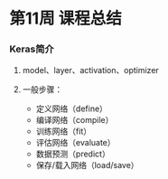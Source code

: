# 第11周 课程总结 

### Keras简介

1. model、layer、activation、optimizer

2. 一般步骤：

   * 定义网络（define）

   - 编译网络（compile）
   - 训练网络（fit）
   - 评估网络（evaluate）
   - 数据预测（predict）
   - 保存/载入网络（load/save）